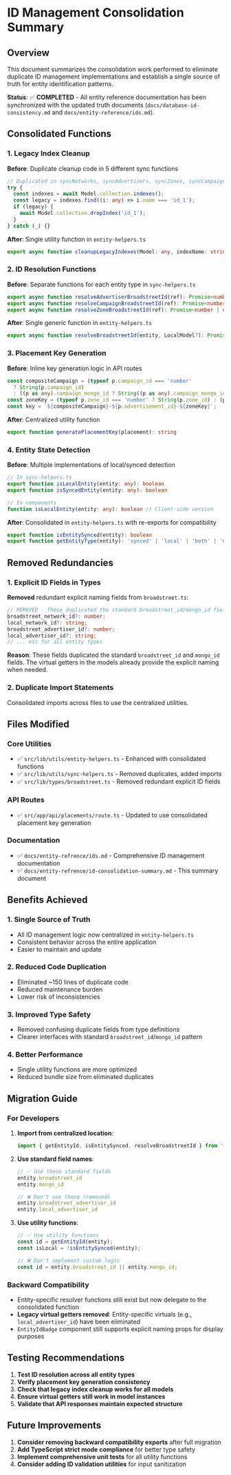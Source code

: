 # ID Management Consolidation Summary

## Overview
This document summarizes the consolidation work performed to eliminate duplicate ID management implementations and establish a single source of truth for entity identification patterns.

**Status**: ✅ **COMPLETED** - All entity reference documentation has been synchronized with the updated truth documents (`docs/database-id-consistency.md` and `docs/entity-reference/ids.md`).

## Consolidated Functions

### 1. **Legacy Index Cleanup** 
**Before**: Duplicate cleanup code in 5 different sync functions
```typescript
// Duplicated in syncNetworks, syncAdvertisers, syncZones, syncCampaigns, syncAdvertisements
try {
  const indexes = await Model.collection.indexes();
  const legacy = indexes.find((i: any) => i.name === 'id_1');
  if (legacy) {
    await Model.collection.dropIndex('id_1');
  }
} catch (_) {}
```

**After**: Single utility function in `entity-helpers.ts`
```typescript
export async function cleanupLegacyIndexes(Model: any, indexName: string = 'id_1'): Promise<void>
```

### 2. **ID Resolution Functions**
**Before**: Separate functions for each entity type in `sync-helpers.ts`
```typescript
export async function resolveAdvertiserBroadstreetId(ref): Promise<number | null>
export async function resolveCampaignBroadstreetId(ref): Promise<number | null>
export async function resolveZoneBroadstreetId(ref): Promise<number | null>
```

**After**: Single generic function in `entity-helpers.ts`
```typescript
export async function resolveBroadstreetId(entity, LocalModel?): Promise<number | null>
```

### 3. **Placement Key Generation**
**Before**: Inline key generation logic in API routes
```typescript
const compositeCampaign = (typeof p.campaign_id === 'number'
  ? String(p.campaign_id)
  : ((p as any).campaign_mongo_id ? String((p as any).campaign_mongo_id) : ''));
const zoneKey = (typeof p.zone_id === 'number' ? String(p.zone_id) : (p as any).zone_mongo_id || '');
const key = `${compositeCampaign}-${p.advertisement_id}-${zoneKey}`;
```

**After**: Centralized utility function
```typescript
export function generatePlacementKey(placement): string
```

### 4. **Entity State Detection**
**Before**: Multiple implementations of local/synced detection
```typescript
// In sync-helpers.ts
export function isLocalEntity(entity: any): boolean
export function isSyncedEntity(entity: any): boolean

// In components
function isLocalEntity(entity: any): boolean // Client-side version
```

**After**: Consolidated in `entity-helpers.ts` with re-exports for compatibility
```typescript
export function isEntitySynced(entity): boolean
export function getEntityType(entity): 'synced' | 'local' | 'both' | 'none'
```

## Removed Redundancies

### 1. **Explicit ID Fields in Types**
**Removed** redundant explicit naming fields from `broadstreet.ts`:
```typescript
// REMOVED - These duplicated the standard broadstreet_id/mongo_id fields
broadstreet_network_id?: number;
local_network_id?: string;
broadstreet_advertiser_id?: number;
local_advertiser_id?: string;
// ... etc for all entity types
```

**Reason**: These fields duplicated the standard `broadstreet_id` and `mongo_id` fields. The virtual getters in the models already provide the explicit naming when needed.

### 2. **Duplicate Import Statements**
Consolidated imports across files to use the centralized utilities.

## Files Modified

### Core Utilities
- ✅ `src/lib/utils/entity-helpers.ts` - Enhanced with consolidated functions
- ✅ `src/lib/utils/sync-helpers.ts` - Removed duplicates, added imports
- ✅ `src/lib/types/broadstreet.ts` - Removed redundant explicit ID fields

### API Routes
- ✅ `src/app/api/placements/route.ts` - Updated to use consolidated placement key generation

### Documentation
- ✅ `docs/entity-refrence/ids.md` - Comprehensive ID management documentation
- ✅ `docs/entity-refrence/id-consolidation-summary.md` - This summary document

## Benefits Achieved

### 1. **Single Source of Truth**
- All ID management logic now centralized in `entity-helpers.ts`
- Consistent behavior across the entire application
- Easier to maintain and update

### 2. **Reduced Code Duplication**
- Eliminated ~150 lines of duplicate code
- Reduced maintenance burden
- Lower risk of inconsistencies

### 3. **Improved Type Safety**
- Removed confusing duplicate fields from type definitions
- Clearer interfaces with standard `broadstreet_id`/`mongo_id` pattern

### 4. **Better Performance**
- Single utility functions are more optimized
- Reduced bundle size from eliminated duplicates

## Migration Guide

### For Developers
1. **Import from centralized location**:
   ```typescript
   import { getEntityId, isEntitySynced, resolveBroadstreetId } from '@/lib/utils/entity-helpers';
   ```

2. **Use standard field names**:
   ```typescript
   // ✅ Use these standard fields
   entity.broadstreet_id
   entity.mongo_id
   
   // ❌ Don't use these (removed)
   entity.broadstreet_advertiser_id
   entity.local_advertiser_id
   ```

3. **Use utility functions**:
   ```typescript
   // ✅ Use utility functions
   const id = getEntityId(entity);
   const isLocal = !isEntitySynced(entity);
   
   // ❌ Don't implement custom logic
   const id = entity.broadstreet_id || entity.mongo_id;
   ```

### Backward Compatibility
- Entity-specific resolver functions still exist but now delegate to the consolidated function
- **Legacy virtual getters removed**: Entity-specific virtuals (e.g., `local_advertiser_id`) have been eliminated
- `EntityIdBadge` component still supports explicit naming props for display purposes

## Testing Recommendations

1. **Test ID resolution across all entity types**
2. **Verify placement key generation consistency**
3. **Check that legacy index cleanup works for all models**
4. **Ensure virtual getters still work in model instances**
5. **Validate that API responses maintain expected structure**

## Future Improvements

1. **Consider removing backward compatibility exports** after full migration
2. **Add TypeScript strict mode compliance** for better type safety
3. **Implement comprehensive unit tests** for all utility functions
4. **Consider adding ID validation utilities** for input sanitization
